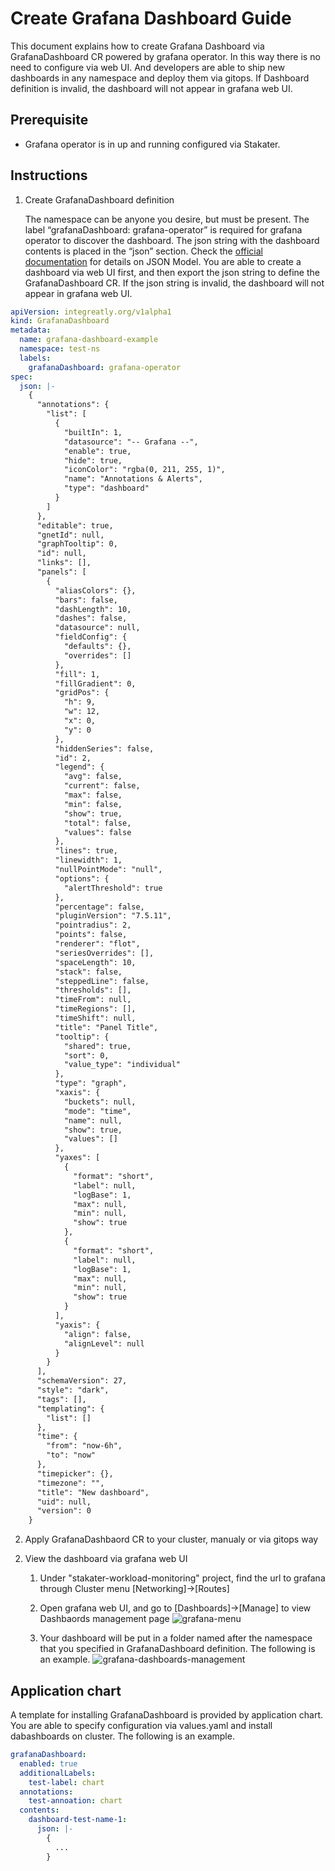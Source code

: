 # Create Grafana Dashboard Guide

This document explains how to create Grafana Dashboard via GrafanaDashboard CR powered by grafana operator. In this way there is no need to configure via web UI. And developers are able to ship new dashboards in any namespace and deploy them via gitops. If Dashboard definition is invalid, the dashboard will not appear in grafana web UI.

## Prerequisite 

- Grafana operator is in up and running configured via Stakater.

## Instructions  

1) Create GrafanaDashboard definition 

   The namespace can be anyone you desire, but must be present. The label “grafanaDashboard: grafana-operator” is required for grafana operator to discover the dashboard. The json string with the dashboard contents is placed in the “json” section. Check the [official documentation](https://grafana.com/docs/reference/dashboard/#dashboard-json) for details on JSON Model. You are able to create a dashboard via web UI first, and then export the json string to define the GrafanaDashboard CR. If the json string is invalid, the dashboard will not appear in grafana web UI.

```yaml
apiVersion: integreatly.org/v1alpha1
kind: GrafanaDashboard
metadata:
  name: grafana-dashboard-example
  namespace: test-ns
  labels:
    grafanaDashboard: grafana-operator
spec:
  json: |-
    {
      "annotations": {
        "list": [
          {
            "builtIn": 1,
            "datasource": "-- Grafana --",
            "enable": true,
            "hide": true,
            "iconColor": "rgba(0, 211, 255, 1)",
            "name": "Annotations & Alerts",
            "type": "dashboard"
          }
        ]
      },
      "editable": true,
      "gnetId": null,
      "graphTooltip": 0,
      "id": null,
      "links": [],
      "panels": [
        {
          "aliasColors": {},
          "bars": false,
          "dashLength": 10,
          "dashes": false,
          "datasource": null,
          "fieldConfig": {
            "defaults": {},
            "overrides": []
          },
          "fill": 1,
          "fillGradient": 0,
          "gridPos": {
            "h": 9,
            "w": 12,
            "x": 0,
            "y": 0
          },
          "hiddenSeries": false,
          "id": 2,
          "legend": {
            "avg": false,
            "current": false,
            "max": false,
            "min": false,
            "show": true,
            "total": false,
            "values": false
          },
          "lines": true,
          "linewidth": 1,
          "nullPointMode": "null",
          "options": {
            "alertThreshold": true
          },
          "percentage": false,
          "pluginVersion": "7.5.11",
          "pointradius": 2,
          "points": false,
          "renderer": "flot",
          "seriesOverrides": [],
          "spaceLength": 10,
          "stack": false,
          "steppedLine": false,
          "thresholds": [],
          "timeFrom": null,
          "timeRegions": [],
          "timeShift": null,
          "title": "Panel Title",
          "tooltip": {
            "shared": true,
            "sort": 0,
            "value_type": "individual"
          },
          "type": "graph",
          "xaxis": {
            "buckets": null,
            "mode": "time",
            "name": null,
            "show": true,
            "values": []
          },
          "yaxes": [
            {
              "format": "short",
              "label": null,
              "logBase": 1,
              "max": null,
              "min": null,
              "show": true
            },
            {
              "format": "short",
              "label": null,
              "logBase": 1,
              "max": null,
              "min": null,
              "show": true
            }
          ],
          "yaxis": {
            "align": false,
            "alignLevel": null
          }
        }
      ],
      "schemaVersion": 27,
      "style": "dark",
      "tags": [],
      "templating": {
        "list": []
      },
      "time": {
        "from": "now-6h",
        "to": "now"
      },
      "timepicker": {},
      "timezone": "",
      "title": "New dashboard",
      "uid": null,
      "version": 0
    }
```

2. Apply GrafanaDashbaord CR to your cluster, manualy or via gitops way 

2) View the dashboard via grafana web UI

   1. Under "stakater-workload-monitoring" project, find the url to grafana through Cluster menu [Networking]->[Routes]
   2. Open grafana web UI, and go to [Dashboards]->[Manage] to view Dashbaords management page
      ![grafana-menu](./images/grafana-menu.png)
   
   3. Your dashboard will be put in a folder named after the namespace that you specified in GrafanaDashboard definition. The following is an example. ![grafana-dashboards-management](./images/grafana-dashboards-management.png)
   

## Application chart

A template for installing GrafanaDashboard is provided by application chart. You are able to specify configuration via values.yaml and install dabashboards on cluster. The following is an example.

```yaml
grafanaDashboard:
  enabled: true
  additionalLabels:
    test-label: chart
  annotations: 
    test-annoation: chart
  contents:
    dashboard-test-name-1: 
      json: |-
        {
          ...
        }
```

